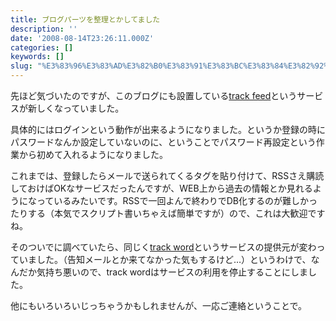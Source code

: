 ```yaml
---
title: ブログパーツを整理とかしてました
description: ''
date: '2008-08-14T23:26:11.000Z'
categories: []
keywords: []
slug: "%E3%83%96%E3%83%AD%E3%82%B0%E3%83%91%E3%83%BC%E3%83%84%E3%82%92%E6%95%B4%E7%90%86%E3%81%A8%E3%81%8B%E3%81%97%E3%81%A6%E3%81%BE%E3%81%97%E3%81%9F"
---
```

先ほど気づいたのですが、このブログにも設置している[track feed](http://trackfeed.com/)というサービスが新しくなっていました。

具体的にはログインという動作が出来るようになりました。というか登録の時にパスワードなんか設定していないのに、ということでパスワード再設定という作業から初めて入れるようになりました。

これまでは、登録したらメールで送られてくるタグを貼り付けて、RSSさえ購読しておけばOKなサービスだったんですが、WEB上から過去の情報とか見れるようになっているみたいです。RSSで一回よんで終わりでDB化するのが難しかったりする（本気でスクリプト書いちゃえば簡単ですが）ので、これは大歓迎ですね。

そのついでに調べていたら、同じく[track word](http://www.trackword.biz/)というサービスの提供元が変わっていました。（告知メールとか来てなかった気もするけど…）というわけで、なんだか気持ち悪いので、track wordはサービスの利用を停止することにしました。

他にもいろいろいじっちゃうかもしれませんが、一応ご連絡ということで。